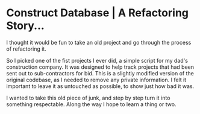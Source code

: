 # Construct Database | A Refactoring Story...

I thought it would be fun to take an old project and go through the process of refactoring it. 

So I picked one of the fist projects I ever did, a simple script for my dad's construction company. It was designed to help track projects that had been sent out to sub-contractors for bid. This is a slightly modified version of the original codebase, as I needed to remove any private information. I felt it important to leave it as untouched as possible, to show just how bad it was. 

I wanted to take this old piece of junk, and step by step turn it into something respectable. Along the way I hope to learn a thing or two.

